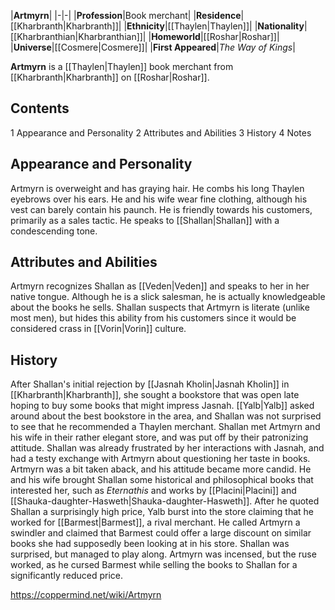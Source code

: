 |**Artmyrn**|
|-|-|
|**Profession**|Book merchant|
|**Residence**|[[Kharbranth\|Kharbranth]]|
|**Ethnicity**|[[Thaylen\|Thaylen]]|
|**Nationality**|[[Kharbranthian\|Kharbranthian]]|
|**Homeworld**|[[Roshar\|Roshar]]|
|**Universe**|[[Cosmere\|Cosmere]]|
|**First Appeared**|*The Way of Kings*|

**Artmyrn** is a [[Thaylen\|Thaylen]] book merchant from [[Kharbranth\|Kharbranth]] on [[Roshar\|Roshar]].

## Contents

1 Appearance and Personality
2 Attributes and Abilities
3 History
4 Notes


## Appearance and Personality
Artmyrn is overweight and has graying hair. He combs his long Thaylen eyebrows over his ears. He and his wife wear fine clothing, although his vest can barely contain his paunch.
He is friendly towards his customers, primarily as a sales tactic. He speaks to [[Shallan\|Shallan]] with a condescending tone.

## Attributes and Abilities
Artmyrn recognizes Shallan as [[Veden\|Veden]] and speaks to her in her native tongue. Although he is a slick salesman, he is actually knowledgeable about the books he sells. Shallan suspects that Artmyrn is literate (unlike most men), but hides this ability from his customers since it would be considered crass in [[Vorin\|Vorin]] culture.

## History
After Shallan's initial rejection by [[Jasnah Kholin\|Jasnah Kholin]] in [[Kharbranth\|Kharbranth]], she sought a bookstore that was open late hoping to buy some books that might impress Jasnah. [[Yalb\|Yalb]] asked around about the best bookstore in the area, and Shallan was not surprised to see that he recommended a Thaylen merchant. Shallan met Artmyrn and his wife in their rather elegant store, and was put off by their patronizing attitude. Shallan was already frustrated by her interactions with Jasnah, and had a testy exchange with Artmyrn about questioning her taste in books.
Artmyrn was a bit taken aback, and his attitude became more candid. He and his wife brought Shallan some historical and philosophical books that interested her, such as *Eternathis* and works by [[Placini\|Placini]] and [[Shauka-daughter-Hasweth\|Shauka-daughter-Hasweth]]. After he quoted Shallan a surprisingly high price, Yalb burst into the store claiming that he worked for [[Barmest\|Barmest]], a rival merchant. He called Artmyrn a swindler and claimed that Barmest could offer a large discount on similar books she had supposedly been looking at in his store. Shallan was surprised, but managed to play along. Artmyrn was incensed, but the ruse worked, as he cursed Barmest while selling the books to Shallan for a significantly reduced price.



https://coppermind.net/wiki/Artmyrn